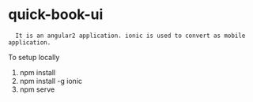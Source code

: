 # quick-book-ui
      It is an angular2 application. ionic is used to convert as mobile application.

To setup locally
  1. npm install
  2. npm install -g ionic
  3. npm serve
